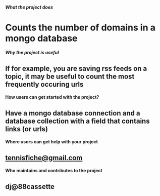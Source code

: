 

##### What the project does

# Counts the number of domains in a mongo database


##### Why the project is useful

## If for example, you are saving rss feeds on a topic, it may be useful to count the most frequently occuring urls
 
#### How users can get started with the project?

## Have a mongo database connection and a database collection with a field that contains links (or urls)


#### Where users can get help with your project

## tennisfiche@gmail.com


#### Who maintains and contributes to the project

## dj@88cassette